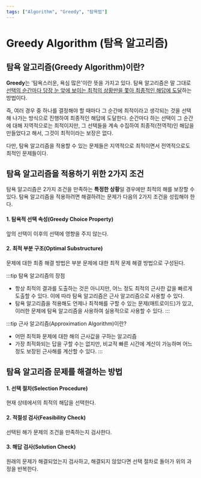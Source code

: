 ```yaml
---
tags: ["Algorithm", "Greedy", "탐욕법"]
---
```


# Greedy Algorithm (탐욕 알고리즘)

<Tags />

## 탐욕 알고리즘(Greedy Algorithm)이란?

**Greedy**는 '탐욕스러운, 욕심 많은'이란 뜻을 가지고 있다.
탐욕 알고리즘은 말 그대로 <u>선택의 순간마다 당장 눈 앞에 보이는 최적의 상황만을 쫓아 최종적인 해답에 도달</u>하는 방법이다.

즉, 여러 경우 중 하나를 결정해야 할 때마다 그 순간에 최적이라고 생각되는 것을 선택해 나가는 방식으로 진행하여 최종적인 해답에 도달한다.
순간마다 하는 선택이 그 순간에 대해 지역적으로는 최적이지만, 그 선택들을 계속 수집하여 최종적(전역적)인 해답을 만들었다고 해서, 그것이 최적이라는 보장은 없다.

다만, 탐욕 알고리즘을 적용할 수 있는 문제들은 지역적으로 최적이면서 전역적으로도 최적인 문제들이다.

## 탐욕 알고리즘을 적용하기 위한 2가지 조건

탐욕 알고리즘은 2가지 조건을 만족하는 **특정한 상황**일 경우에만 최적의 해를 보장할 수 있다.
탐욕 알고리즘을 적용하려면 해결하려는 문제가 다음의 2가지 조건을 성립해야 한다.

#### 1. 탐욕적 선택 속성(Greedy Choice Property)

앞의 선택이 이후의 선택에 영향을 주지 않는다.

#### 2. 최적 부분 구조(Optimal Substructure)

문제에 대한 최종 해결 방법은 부분 문제에 대한 최적 문제 해결 방법으로 구성된다.

:::tip 탐욕 알고리즘의 장점

- 항상 최적의 결과를 도출하는 것은 아니지만, 어느 정도 최적의 근사한 값을 빠르게 도출할 수 있다. 이에 따라 탐욕 알고리즘은 근사 알고리즘으로 사용할 수 있다.
- 탐욕 알고리즘을 적용해도 언제나 최적해를 구할 수 있는 문제(매트로이드)가 있고, 이러한 문제에 탐욕 알고리즘을 사용하여 실용적으로 사용할 수 있다.
  :::

:::tip 근사 알고리즘(Approximation Algorithm)이란?

- 어떤 최적화 문제에 대한 해의 근사값을 구하는 알고리즘
- 가장 최적화되는 답을 구할 수는 없지만, 비교적 빠른 시간에 계산이 가능하며 어느 정도 보장된 근사해를 계산할 수 있다.
  :::

## 탐욕 알고리즘 문제를 해결하는 방법

#### 1. 선택 절차(Selection Procedure)

현재 상테에서의 최적의 해답을 선택한다.

#### 2. 적절성 검사(Feasibility Check)

선택된 해가 문제의 조건을 만족하는지 검사한다.

#### 3. 해답 검사(Solution Check)

원래의 문제가 해결되었는지 검사하고, 해결되지 않았다면 선택 절차로 돌아가 위의 과정을 반복한다.
